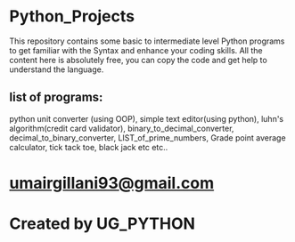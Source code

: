 # Python_Projects
This repository contains some basic to intermediate level Python programs to get familiar with the Syntax and enhance your coding skills. All the content here is absolutely free, you can copy the code and get help to understand the language.

## list of programs:

python unit converter (using OOP), simple text editor(using python), luhn's algorithm(credit card validator), binary_to_decimal_converter, decimal_to_binary_converter, LIST_of_prime_numbers, Grade point average calculator, tick tack toe, black jack etc etc..

# umairgillani93@gmail.com
# Created by UG_PYTHON
